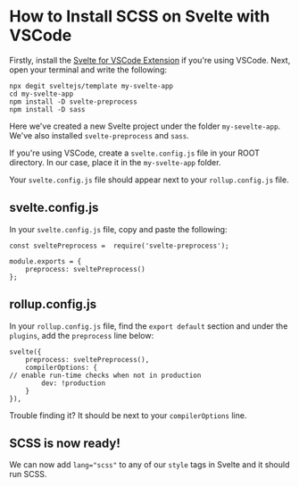 # How to Install SCSS on Svelte with VSCode
Firstly, install the [Svelte for VSCode Extension](https://marketplace.visualstudio.com/items?itemName=svelte.svelte-vscode) if you're using VSCode. Next, open your terminal and write the following:

    npx degit sveltejs/template my-svelte-app
    cd my-svelte-app
    npm install -D svelte-preprocess
    npm install -D sass

Here we've created a new Svelte project under the folder `my-sevelte-app`. We've also installed `svelte-preprocess` and `sass`.

If you're using VSCode, create a `svelte.config.js` file in your ROOT directory. In our case, place it in the `my-svelte-app` folder.

Your `svelte.config.js` file should appear next to your `rollup.config.js` file.

## svelte.config.js
In your `svelte.config.js` file, copy and paste the following:

    const sveltePreprocess =  require('svelte-preprocess');
    
    module.exports = {
	    preprocess: sveltePreprocess()
    };

## rollup.config.js

In your `rollup.config.js` file, find the `export default` section and under the `plugins`, add the `preprocess` line below:

    svelte({
	    preprocess: sveltePreprocess(),
	    compilerOptions: {
    // enable run-time checks when not in production
		    dev: !production
	    }
    }),

Trouble finding it? It should be next to your `compilerOptions` line.

## SCSS is now ready!
We can now add `lang="scss"` to any of our `style` tags in Svelte and it should run SCSS.
